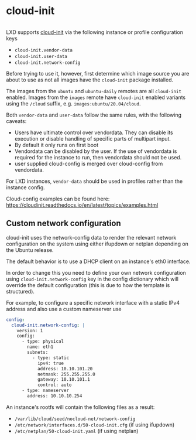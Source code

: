 # cloud-init

```{youtube} https://www.youtube.com/watch?v=8OCG15TAldI
```

LXD supports [cloud-init](https://launchpad.net/cloud-init) via the following instance or profile
configuration keys

* `cloud-init.vendor-data`
* `cloud-init.user-data`
* `cloud-init.network-config`

Before trying to use it, however, first determine which image source you are
about to use as not all images have the `cloud-init` package installed.

The images from the `ubuntu` and `ubuntu-daily` remotes are all `cloud-init` enabled.
Images from the `images` remote have `cloud-init` enabled variants using the `/cloud` suffix, e.g. `images:ubuntu/20.04/cloud`.

Both `vendor-data` and `user-data` follow the same rules, with the following caveats:
* Users have ultimate control over vendordata. They can disable its execution or disable handling of specific parts of multipart input.
* By default it only runs on first boot
* Vendordata can be disabled by the user. If the use of vendordata is required for the instance to run, then vendordata should not be used.
* user supplied cloud-config is merged over cloud-config from vendordata.

For LXD instances, `vendor-data` should be used in profiles rather than the instance config.

Cloud-config examples can be found here: https://cloudinit.readthedocs.io/en/latest/topics/examples.html

## Custom network configuration

cloud-init uses the network-config data to render the relevant network
configuration on the system using either ifupdown or netplan depending
on the Ubuntu release.

The default behavior is to use a DHCP client on an instance's eth0 interface.

In order to change this you need to define your own network configuration
using `cloud-init.network-config` key in the config dictionary which will override
the default configuration (this is due to how the template is structured).

For example, to configure a specific network interface with a static IPv4
address and also use a custom nameserver use

```yaml
config:
  cloud-init.network-config: |
    version: 1
    config:
      - type: physical
        name: eth1
        subnets:
          - type: static
            ipv4: true
            address: 10.10.101.20
            netmask: 255.255.255.0
            gateway: 10.10.101.1
            control: auto
      - type: nameserver
        address: 10.10.10.254
```

An instance's rootfs will contain the following files as a result:

 * `/var/lib/cloud/seed/nocloud-net/network-config`
 * `/etc/network/interfaces.d/50-cloud-init.cfg` (if using ifupdown)
 * `/etc/netplan/50-cloud-init.yaml` (if using netplan)
